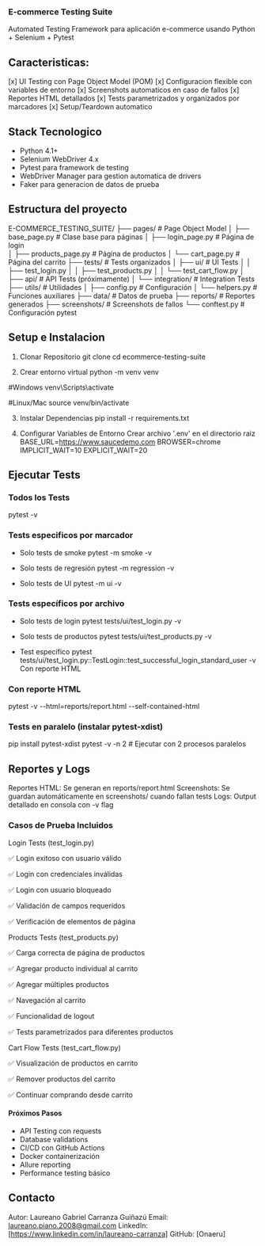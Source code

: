 ###  E-commerce Testing Suite

Automated Testing Framework para aplicación e-commerce usando Python + Selenium + Pytest

## Caracteristicas: 
[x] UI Testing con Page Object Model (POM)
[x] Configuracion flexible con variables de entorno
[x] Screenshots automaticos en caso de fallos
[x] Reportes HTML detallados
[x] Tests parametrizados y organizados por marcadores
[x] Setup/Teardown automatico

## Stack Tecnologico
* Python 4.1+
* Selenium WebDriver 4.x
* Pytest para framework de testing
* WebDriver Manager para gestion automatica de drivers
* Faker para generacion de datos de prueba



## Estructura del proyecto

E-COMMERCE_TESTING_SUITE/
├── pages/                 # Page Object Model
│   ├── base_page.py       # Clase base para páginas
│   ├── login_page.py      # Página de login  
│   ├── products_page.py   # Página de productos
│   └── cart_page.py       # Página del carrito
├── tests/                 # Tests organizados
│   ├── ui/                # UI Tests
│   │   ├── test_login.py
│   │   ├── test_products.py
│   │   └── test_cart_flow.py
│   ├── api/              # API Tests (próximamente)
│   └── integration/      # Integration Tests
├── utils/                # Utilidades
│   ├── config.py         # Configuración
│   └── helpers.py        # Funciones auxiliares
├── data/                 # Datos de prueba
├── reports/              # Reportes generados
├── screenshots/          # Screenshots de fallos
└── conftest.py           # Configuración pytest




## Setup e Instalacion 

1. Clonar Repositorio
git clone <tu-repo-url>
cd ecommerce-testing-suite

2. Crear entorno virtual
python -m venv venv

#Windows
venv\Scripts\activate

#Linux/Mac
source venv/bin/activate

3. Instalar Dependencias
pip install -r requirements.txt

4. Configurar Variables de Entorno
Crear archivo '.env' en el directorio raiz
BASE_URL=https://www.saucedemo.com
BROWSER=chrome
IMPLICIT_WAIT=10
EXPLICIT_WAIT=20



## Ejecutar Tests

### Todos los Tests
pytest -v

### Tests especificos por marcador
- Solo tests de smoke
pytest -m smoke -v

- Solo tests de regresión
pytest -m regression -v

- Solo tests de UI
pytest -m ui -v

### Tests específicos por archivo
- Solo tests de login
pytest tests/ui/test_login.py -v

- Solo tests de productos
pytest tests/ui/test_products.py -v

- Test específico
pytest tests/ui/test_login.py::TestLogin::test_successful_login_standard_user -v
Con reporte HTML

### Con reporte HTML
pytest -v --html=reports/report.html --self-contained-html

### Tests en paralelo (instalar pytest-xdist)
pip install pytest-xdist
pytest -v -n 2  # Ejecutar con 2 procesos paralelos



## Reportes y Logs

Reportes HTML: Se generan en reports/report.html
Screenshots: Se guardan automáticamente en screenshots/ cuando fallan tests
Logs: Output detallado en consola con -v flag


### Casos de Prueba Incluidos
Login Tests (test_login.py)

✅ Login exitoso con usuario válido

✅ Login con credenciales inválidas

✅ Login con usuario bloqueado

✅ Validación de campos requeridos

✅ Verificación de elementos de página

Products Tests (test_products.py)

✅ Carga correcta de página de productos

✅ Agregar producto individual al carrito

✅ Agregar múltiples productos

✅ Navegación al carrito

✅ Funcionalidad de logout

✅ Tests parametrizados para diferentes productos

Cart Flow Tests (test_cart_flow.py)

✅ Visualización de productos en carrito

✅ Remover productos del carrito

✅ Continuar comprando desde carrito





#### Próximos Pasos

 - API Testing con requests
 - Database validations
 - CI/CD con GitHub Actions
 - Docker containerización
 - Allure reporting
 - Performance testing básico




## Contacto
Autor: Laureano Gabriel Carranza Guiñazú
Email: laureano.piano.2008@gmail.com
LinkedIn: [https://www.linkedin.com/in/laureano-carranza]
GitHub: [Onaeru]